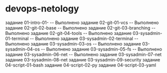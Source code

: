 # devops-netology
задание 01-intro-01- -- Выполнено
задание 02-git-01-vcs -- Выполнено
задание 02-git-02-base -- Выполнено
задание 02-git-03-branching -- Выполнено
задание 02-git-04-tools -- Выполнено
задание 03-sysadmin-01-terminal -- Выполнено
задание 03-sysadmin-02-terminal -- Выполнено
задание 03-sysadmin-03-os -- Выполнено
задание 03-sysadmin-04-os -- Выполнено
задание 03-sysadmin-05-fs -- Выполнено
задание 03-sysadmin-06-net -- Выполнено
задание 03-sysadmin-07-net
задание 03-sysadmin-08-net
задание 03-sysadmin-09-security
задание 04-script-01-bash
задание 04-script-02-py
задание 04-script-03-yaml




